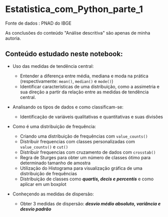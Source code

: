 # Estatistica_com_Python_parte_1

Fonte de dados : PNAD do IBGE

As conclusões do conteúdo "Análise descritiva" são apenas de minha autoria.


## Conteúdo estudado neste notebook:
  
- Uso das medidas de tendência central:
  - Entender a diferença entre média, mediana e moda na prática (respectivamente: `mean()`, `median()` e `mode()`)
  - Identificar características de uma distribuição, como a assimetria e sua direção a partir da relação entre as medidas de tendência central.

- Analisando os tipos de dados e como classificam-se:
  - Identificação de variáveis qualitativas e quantitativas e suas divisões

- Como é uma distribuição de frequência:
  - Criando uma distribuição de frequências com `value_counts()`
  - Distribuir frequencias com classes personalizadas com `value_counts()` e `cut()`
  - Distribuir frequencias com cruzamento de dados com `crosstab()`
  - Regra de Sturges para obter um número de classes ótimo para determinado tamanho de amostra
  - Utilização do Histograma para visualização gráfica de uma distribuição de frequências
  - Distribuição de classes como ***quartis, decis e percentis*** e como aplicar em um boxplot 


- Conheçendo as medidas de dispersão:
  - Obter 3 medidas de dispersão: ***desvio médio absoluto, variância e desvio padrão***


